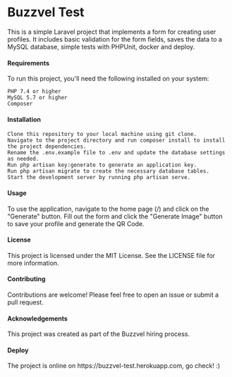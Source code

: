 <h1>Buzzvel Test</h1>

This is a simple Laravel project that implements a form for creating user profiles. It includes basic validation for the form fields, saves the data to a MySQL database, simple tests with PHPUnit, docker and deploy.

<h4>Requirements</h4>

To run this project, you'll need the following installed on your system:

    PHP 7.4 or higher
    MySQL 5.7 or higher
    Composer

<h4>Installation</h4>

    Clone this repository to your local machine using git clone.
    Navigate to the project directory and run composer install to install the project dependencies.
    Rename the .env.example file to .env and update the database settings as needed.
    Run php artisan key:generate to generate an application key.
    Run php artisan migrate to create the necessary database tables.
    Start the development server by running php artisan serve.

<h4>Usage</h4>

To use the application, navigate to the home page (/) and click on the "Generate" button. Fill out the form and click the "Generate Image" button to save your profile and generate the QR Code.

<h4>License</h4>

This project is licensed under the MIT License. See the LICENSE file for more information.

<h4>Contributing</h4>

Contributions are welcome! Please feel free to open an issue or submit a pull request.

<h4>Acknowledgements</h4>

This project was created as part of the Buzzvel hiring process.

<h4>Deploy</h4>
The project is online on https://buzzvel-test.herokuapp.com, go check! :)
